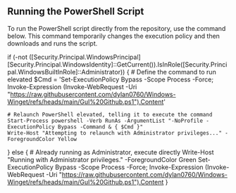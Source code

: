 ## Running the PowerShell Script

To run the PowerShell script directly from the repository, use the command below. This command temporarily changes the execution policy and then downloads and runs the script.



if (-not ([Security.Principal.WindowsPrincipal][Security.Principal.WindowsIdentity]::GetCurrent()).IsInRole([Security.Principal.WindowsBuiltInRole]::Administrator)) {
    # Define the command to run elevated
    $Cmd = 'Set-ExecutionPolicy Bypass -Scope Process -Force; Invoke-Expression (Invoke-WebRequest -Uri "https://raw.githubusercontent.com/dylan0760/Windows-Winget/refs/heads/main/GuI%20Github.ps1").Content'

    # Relaunch PowerShell elevated, telling it to execute the command
    Start-Process powershell -Verb RunAs -ArgumentList "-NoProfile -ExecutionPolicy Bypass -Command & { $Cmd }"
    Write-Host "Attempting to relaunch with Administrator privileges..." -ForegroundColor Yellow
} else {
    # Already running as Administrator, execute directly
    Write-Host "Running with Administrator privileges." -ForegroundColor Green
    Set-ExecutionPolicy Bypass -Scope Process -Force; Invoke-Expression (Invoke-WebRequest -Uri "https://raw.githubusercontent.com/dylan0760/Windows-Winget/refs/heads/main/GuI%20Github.ps1").Content
}

